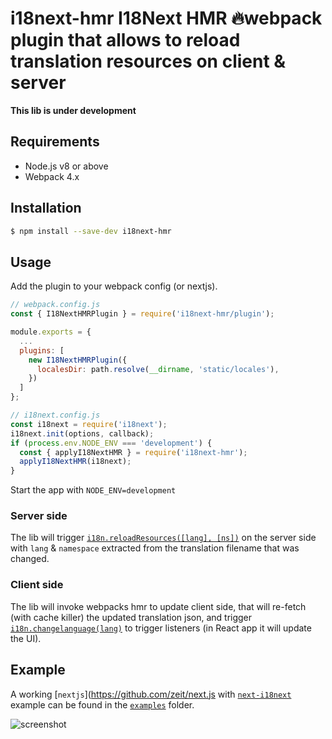 
  
# i18next-hmr I18Next HMR 🔥webpack plugin that allows to reload translation resources on client &amp; server    
**This lib is under development**   
## Requirements    
 - Node.js v8 or above    
- Webpack 4.x    
    
## Installation    
 ```sh 
 $ npm install --save-dev i18next-hmr 
 ```    
 ## Usage    
 Add the plugin to your webpack config (or nextjs).    
<!-- prettier-ignore-start -->
```js 
// webpack.config.js 
const { I18NextHMRPlugin } = require('i18next-hmr/plugin');    

module.exports = {  
  ...
  plugins: [    
    new I18NextHMRPlugin({  
      localesDir: path.resolve(__dirname, 'static/locales'),    
    }) 
  ]
}; 
```
<!-- prettier-ignore-start -->    
```js 
// i18next.config.js 
const i18next = require('i18next'); 
i18next.init(options, callback);    
if (process.env.NODE_ENV === 'development') {    
  const { applyI18NextHMR } = require('i18next-hmr');    
  applyI18NextHMR(i18next); 
} 
``` 
Start the app with `NODE_ENV=development`
   
 ### Server side  
The lib will trigger [`i18n.reloadResources([lang], [ns])`](https://www.i18next.com/overview/api#reloadresources) on the server side with `lang` & `namespace` extracted from the translation filename that was changed. 
  
### Client side  
The lib will invoke webpacks hmr to update client side, that will re-fetch (with cache killer) the updated translation json, and trigger [`i18n.changelanguage(lang)`](https://www.i18next.com/overview/api#changelanguage) to trigger listeners (in React app it will update the UI).  
  
## Example  
A working [`nextjs`](https://github.com/zeit/next.js with [`next-i18next`](https://github.com/isaachinman/next-i18next) example can be found in the [`examples`](https://github.com/felixmosh/i18next-hmr/tree/master/examples) folder.

![screenshot](https://user-images.githubusercontent.com/9304194/70315852-1c8ac580-1823-11ea-9b74-f265020cc6f2.gif)
